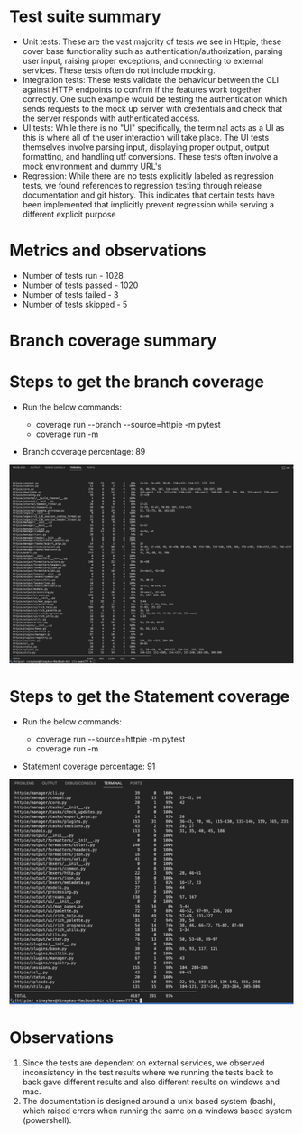 # Test suite summary

* Unit tests: These are the vast majority of tests we see in Httpie, these cover base functionality such as authentication/authorization, parsing user input, raising proper exceptions, and connecting to external services. These tests often do not include mocking.
* Integration tests: These tests validate the behaviour between the CLI against HTTP endpoints to confirm if the features work together correctly. One such example would be testing the authentication which sends requests to the mock up server with credentials and check that the server responds with authenticated access. 
* UI tests: While there is no "UI" specifically, the terminal acts as a UI as this is where all of the user interaction will take place. The UI tests themselves involve parsing input, displaying proper output, output formatting, and handling utf conversions. These tests often involve a mock environment and dummy URL's
* Regression: While there are no tests explicitly labeled as regression tests, we found references to regression testing through release documentation and git history. This indicates that certain tests have been implemented that implicitly prevent regression while serving a different explicit purpose 

# Metrics and observations

* Number of tests run - 1028
* Number of tests passed - 1020
* Number of tests failed - 3
* Number of tests skipped - 5

# Branch coverage summary

# Steps to get the branch coverage

* Run the below commands: 
    - coverage run --branch --source=httpie -m pytest
    - coverage run -m

* Branch coverage percentage: 89

![](Branch_coverage_report.png)

# Steps to get the Statement coverage

* Run the below commands: 
    - coverage run --source=httpie -m pytest
    - coverage run -m

* Statement coverage percentage: 91

![](Statement_coverage_report.png)

# Observations

1. Since the tests are dependent on external services, we observed inconsistency in the test results where we running the tests back to back gave different results and also different results on windows and mac. 
2. The documentation is designed around a unix based system (bash), which raised errors when running the same on a windows based system (powershell). 

